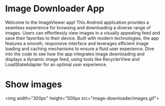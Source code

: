 # Image Downloader App
Welcome to the ImageViewer app! This Android application provides a seamless experience for browsing and downloading a diverse range of images. Users can effortlessly view images in a visually appealing feed and save their favorites to their device. Built with modern technologies, the app features a smooth, responsive interface and leverages efficient image loading and caching mechanisms to ensure a fluid user experience. Dive into the code to see how the app integrates image downloading and displays a dynamic image feed, using tools like RecyclerView and LoadStateAdapter for an optimal user experience.

# Show images
<img width="300px" height="500px src="image-downloader/images.gif">
